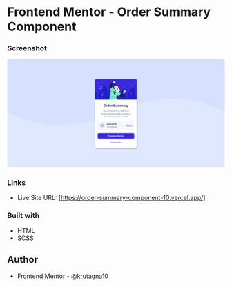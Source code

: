 # Frontend Mentor - Order Summary Component

### Screenshot
![](screenshot/Screenshot.png)

### Links

- Live Site URL: [https://order-summary-component-10.vercel.app/]

### Built with

- HTML
- SCSS

## Author

- Frontend Mentor - [@krutagna10](https://www.frontendmentor.io/profile/krutagna10)